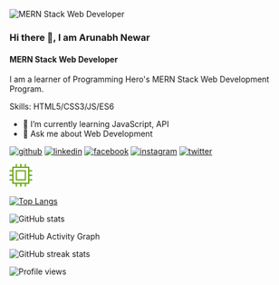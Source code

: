 ![MERN Stack Web Developer ](https://res.cloudinary.com/practicaldev/image/fetch/s--0FRJGdyZ--/c_imagga_scale,f_auto,fl_progressive,h_500,q_auto,w_1000/https://dev-to-uploads.s3.amazonaws.com/uploads/articles/epv55hgtsfi8csprpj9u.jpg)

### Hi there 👋, I am Arunabh Newar
#### MERN Stack Web Developer 

I am a learner of Programming Hero's MERN Stack Web Development Program.

Skills:  HTML5/CSS3/JS/ES6

- 🌱 I’m currently learning JavaScript, API 
- 💬 Ask me about Web Development  


[<img src='https://cdn.jsdelivr.net/npm/simple-icons@3.0.1/icons/github.svg' alt='github' height='40'>](https://github.com/arunabhnewar)  [<img src='https://cdn.jsdelivr.net/npm/simple-icons@3.0.1/icons/linkedin.svg' alt='linkedin' height='40'>](https://www.linkedin.com/in/newar-devil/)  [<img src='https://cdn.jsdelivr.net/npm/simple-icons@3.0.1/icons/facebook.svg' alt='facebook' height='40'>](https://www.facebook.com/arunabh.newar)  [<img src='https://cdn.jsdelivr.net/npm/simple-icons@3.0.1/icons/instagram.svg' alt='instagram' height='40'>](https://www.instagram.com/arunabhnewar/)  [<img src='https://cdn.jsdelivr.net/npm/simple-icons@3.0.1/icons/twitter.svg' alt='twitter' height='40'>](https://twitter.com/arunabh_leo)  

<a href='https://docs.github.com/en/developers'><img src='https://raw.githubusercontent.com/acervenky/animated-github-badges/master/assets/devbadge.gif' width='40' height='40'></a> 

[![Top Langs](https://github-readme-stats.vercel.app/api/top-langs/?username=arunabhnewar)](https://github.com/anuraghazra/github-readme-stats)

![GitHub stats](https://github-readme-stats.vercel.app/api?username=arunabhnewar&show_icons=true)  

![GitHub Activity Graph](https://activity-graph.herokuapp.com/graph?username=arunabhnewar)  

![GitHub streak stats](https://github-readme-streak-stats.herokuapp.com/?user=arunabhnewar)  

![Profile views](https://gpvc.arturio.dev/arunabhnewar)  
